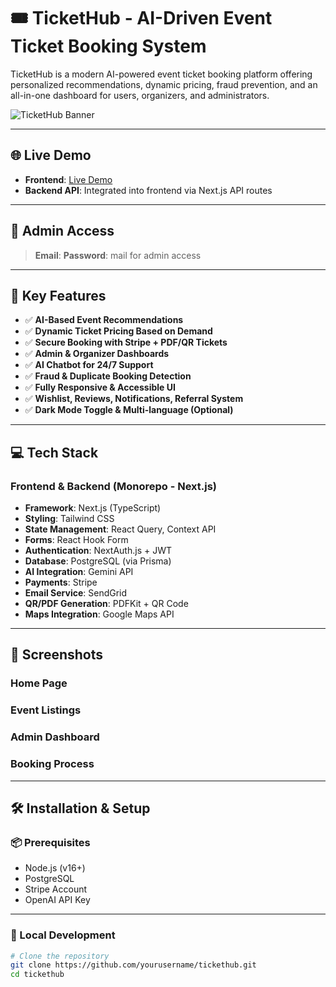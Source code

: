 # 🎟️ TicketHub - AI-Driven Event Ticket Booking System

TicketHub is a modern AI-powered event ticket booking platform offering personalized recommendations, dynamic pricing, fraud prevention, and an all-in-one dashboard for users, organizers, and administrators.

![TicketHub Banner](https://i.postimg.cc/7LR5rSpp/image.png)

---


## 🌐 Live Demo

- **Frontend**: [Live Demo](https://bookhub-test.vercel.app/)
- **Backend API**: Integrated into frontend via Next.js API routes

---

## 🔐 Admin Access

> **Email**: 
> **Password**:
mail for admin access

---

## 🚀 Key Features

- ✅ **AI-Based Event Recommendations**
- ✅ **Dynamic Ticket Pricing Based on Demand**
- ✅ **Secure Booking with Stripe + PDF/QR Tickets**
- ✅ **Admin & Organizer Dashboards**
- ✅ **AI Chatbot for 24/7 Support**
- ✅ **Fraud & Duplicate Booking Detection**
- ✅ **Fully Responsive & Accessible UI**
- ✅ **Wishlist, Reviews, Notifications, Referral System**
- ✅ **Dark Mode Toggle & Multi-language (Optional)**

---

## 💻 Tech Stack

### Frontend & Backend (Monorepo - Next.js)

- **Framework**: Next.js (TypeScript)
- **Styling**: Tailwind CSS
- **State Management**: React Query, Context API
- **Forms**: React Hook Form
- **Authentication**: NextAuth.js + JWT
- **Database**: PostgreSQL (via Prisma)
- **AI Integration**: Gemini API
- **Payments**: Stripe
- **Email Service**: SendGrid
- **QR/PDF Generation**: PDFKit + QR Code
- **Maps Integration**: Google Maps API

---

## 📱 Screenshots

### Home Page


### Event Listings


### Admin Dashboard


### Booking Process


---

## 🛠️ Installation & Setup

### 📦 Prerequisites

- Node.js (v16+)
- PostgreSQL
- Stripe Account
- OpenAI API Key

---

### 🚀 Local Development

```bash
# Clone the repository
git clone https://github.com/yourusername/tickethub.git
cd tickethub
